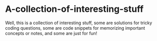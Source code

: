 # A-collection-of-interesting-stuff
Well, this is a collection of interesting stuff, some are solutions for tricky coding questions, some are code snippets for memorizing important concepts or notes, and some are just for fun!
